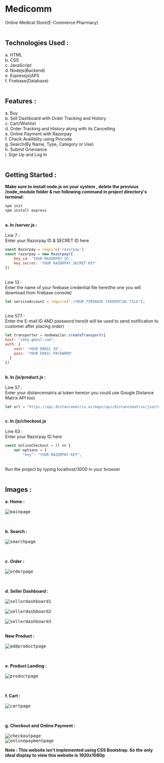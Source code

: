 # Medicomm

Online Medical Store(E-Commerce Pharmacy)
<br>
<br>

## Technologies Used :
a. HTML<br>
b. CSS<br>
c. JavaScript<br>
d. Nodejs(Backend)<br>
e. Expressjs(API)<br>
f. Firebase(Database)
<br>
<br>

## Features :
a. Buy<br>
b. Sell Dashboard with Order Tracking and History<br>
c. Cart/Wishlist<br>
d. Order Tracking and History along with its Cancelling<br>
e. Online Payment with Razorpay<br>
f. Check Availiblity using Pincode<br>
g. Search(By Name, Type, Category or Use)<br>
h. Submit Grieviance<br>
i. Sign Up and Log In
<br>
<br>

## Getting Started :
**Make sure to install node.js on your system , delete the previous /node_module folder & run following command in project directory's terminal:**
```javascript
npm init 
npm install express
```
<br>**a. In /server.js :**
<br><br>Line 7 : <br>
Enter your Razorpay ID & SECRET ID here<br>
```javascript
const Razorpay = require('razorpay')
const razorpay = new Razorpay({
    key_id: 'YOUR RAZORPAY ID',
    key_secret: 'YOUR RAZORPAY SECRET KEY'
})
```
<br>Line 13 : <br>
Enter the name of your firebase credential file here(the one you will download from firebase console)<br>
```javascript
let serviceAccount = require("./YOUR FIREBASE CREDENTIAL FILE");
```
<br>Line 577 : <br>
Enter the E-mail ID AND password here(it will be used to send notification to customer after placing order)<br>
```javascript
let transporter = nodemailer.createTransport({
host: "smtp.gmail.com",
auth: {
    user: 'YOUR EMAIL ID',
    pass: 'YOUR EMAIL PASSWORD'
  }
})
```
<br>**b. In /js/product.js :**
<br><br>Line 57 :
<br>Enter your distancematrix.ai token here(or you could use Google Distance Matrix API too)
```javascript
let url = "https://api.distancematrix.ai/maps/api/distancematrix/json?origins=${sellerPin}&destinations=${userPin}&departure_time=now&key=YOUR TOKEN ID";
```
<br>**c. In /js/checkout.js**
<br><br>Line 63 :
<br>Enter your Razorpay ID here
```javascript
const onlineCheckout = () => {
    var options = {
        "key": "YOUR RAZORPAY KEY",
```
<br>Run the project by typing localhost/3000 in your browser
<br><br>

## Images :
**a. Home :**<br><br>
<kbd>
![mainpage](https://user-images.githubusercontent.com/92728787/213473781-ada15585-fc68-41ae-bd5f-223312995798.png)
</kbd>

<br><br>**b. Search :**<br><br>
<kbd>
![searchpage](https://user-images.githubusercontent.com/92728787/213467715-b503f450-02a0-4eb1-b5b6-4f1ac306ddc7.png)
</kbd>

<br><br>**c. Order :**<br><br>
<kbd>
![orderpage](https://user-images.githubusercontent.com/92728787/213467821-59f9ebad-8a9a-48d0-801a-d8c452aa0e80.png)
</kbd>

<br><br>**d. Seller Dashboard :**<br><br>
<kbd>
![sellerdashboard1](https://user-images.githubusercontent.com/92728787/213467967-11a91cda-6bea-4884-b094-950022ddcd1d.png)<br>
</kbd>
<br>
<kbd>
![sellerdashboard2](https://user-images.githubusercontent.com/92728787/213476767-88dd6684-f9dc-4525-b763-6879880348c5.png)<br>
</kbd>
<br>
<kbd>
![sellerdashboard3](https://user-images.githubusercontent.com/92728787/213476840-6f4a35ea-6db8-4e8a-a320-232cb7c7c84c.png)<br>
</kbd>

<br>**New Product :**<br><br>
<kbd>
![addproductpage](https://user-images.githubusercontent.com/92728787/213468113-4951938f-006c-426f-85d3-2e176677b94c.png)
<kbd>

<br><br>**e. Product Landing :**<br><br>
<kbd>
![productpage](https://user-images.githubusercontent.com/92728787/213469881-baf4121c-cb6f-492d-856f-9e20a5f990f3.png)
</kbd>

<br><br>**f. Cart :**<br><br>
<kbd>
![cartpage](https://user-images.githubusercontent.com/92728787/213468519-40219b6e-7ac5-4b27-9bea-ba6790260120.png)
</kbd>

<br><br>**g. Checkout and Online Payment :**<br><br>
<kbd>
![checkoutpage](https://user-images.githubusercontent.com/92728787/213468614-a5636c99-cc80-4910-91ef-47ffe4177138.png)<br>
![onlinepaymentpage](https://user-images.githubusercontent.com/92728787/213468648-4b3ab7eb-65df-4699-a94e-d8ef5495e44a.png)
</kbd>
<br>

**Note : This website isn't implemented using CSS Bootstrap.
        So the only ideal display to view this website is 1920x1080p**
       

